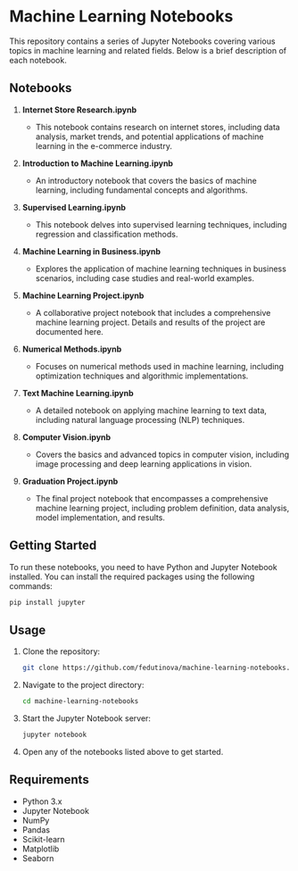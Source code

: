 # Machine Learning Notebooks

This repository contains a series of Jupyter Notebooks covering various topics in machine learning and related fields. Below is a brief description of each notebook.

## Notebooks

1. **Internet Store Research.ipynb**
    - This notebook contains research on internet stores, including data analysis, market trends, and potential applications of machine learning in the e-commerce industry.

2. **Introduction to Machine Learning.ipynb**
    - An introductory notebook that covers the basics of machine learning, including fundamental concepts and algorithms.

3. **Supervised Learning.ipynb**
    - This notebook delves into supervised learning techniques, including regression and classification methods.

4. **Machine Learning in Business.ipynb**
    - Explores the application of machine learning techniques in business scenarios, including case studies and real-world examples.
5. **Machine Learning Project.ipynb**
    - A collaborative project notebook that includes a comprehensive machine learning project. Details and results of the project are documented here.

6. **Numerical Methods.ipynb**
    - Focuses on numerical methods used in machine learning, including optimization techniques and algorithmic implementations.

7. **Text Machine Learning.ipynb**
    - A detailed notebook on applying machine learning to text data, including natural language processing (NLP) techniques.

8. **Computer Vision.ipynb**
    - Covers the basics and advanced topics in computer vision, including image processing and deep learning applications in vision.

9. **Graduation Project.ipynb**
    - The final project notebook that encompasses a comprehensive machine learning project, including problem definition, data analysis, model implementation, and results.

## Getting Started

To run these notebooks, you need to have Python and Jupyter Notebook installed. You can install the required packages using the following commands:

```bash
pip install jupyter
```

## Usage

1. Clone the repository:
   ```bash
   git clone https://github.com/fedutinova/machine-learning-notebooks.git
   ```
2. Navigate to the project directory:
   ```bash
   cd machine-learning-notebooks
   ```
3. Start the Jupyter Notebook server:
   ```bash
   jupyter notebook
   ```
4. Open any of the notebooks listed above to get started.

## Requirements

- Python 3.x
- Jupyter Notebook
- NumPy
- Pandas
- Scikit-learn
- Matplotlib
- Seaborn
